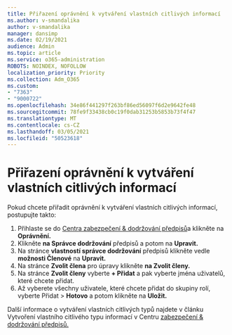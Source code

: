 ```yaml
---
title: Přiřazení oprávnění k vytváření vlastních citlivých informací
ms.author: v-smandalika
author: v-smandalika
manager: dansimp
ms.date: 02/19/2021
audience: Admin
ms.topic: article
ms.service: o365-administration
ROBOTS: NOINDEX, NOFOLLOW
localization_priority: Priority
ms.collection: Adm_O365
ms.custom:
- "7363"
- "9000722"
ms.openlocfilehash: 34e86f441297f263bf86ed56097f6d2e9642fe48
ms.sourcegitcommit: 78fe9f33438cb0c19f0dab31253b5853b73f4f47
ms.translationtype: MT
ms.contentlocale: cs-CZ
ms.lasthandoff: 03/05/2021
ms.locfileid: "50523618"
---
```

# <a name="assign-permissions-for-custom-sensitive-information-type-creation"></a>Přiřazení oprávnění k vytváření vlastních citlivých informací

Pokud chcete přiřadit oprávnění k vytváření vlastních citlivých informací, postupujte takto:

1. Přihlaste se do [Centra zabezpečení & dodržování předpisů](https://sip.protection.office.com/)a klikněte na **Oprávnění.**
2. Klikněte **na Správce dodržování** předpisů a potom na **Upravit.**
3. Na stránce **vlastností správce dodržování** předpisů klikněte vedle **možnosti Členové** na **Upravit.**
4. Na stránce **Zvolit člena** pro úpravy klikněte **na Zvolit členy.**
5. Na stránce **Zvolit členy** vyberte **+ Přidat** a pak vyberte jména uživatelů, které chcete přidat.
6. Až vyberete všechny uživatele, které chcete přidat do skupiny rolí, vyberte Přidat > **Hotovo** a potom klikněte na **Uložit.**

Další informace o vytváření vlastních citlivých typů najdete v článku Vytvoření vlastního citlivého typu informací v Centru [zabezpečení & dodržování předpisů.](https://docs.microsoft.com/microsoft-365/compliance/create-a-custom-sensitive-information-type)